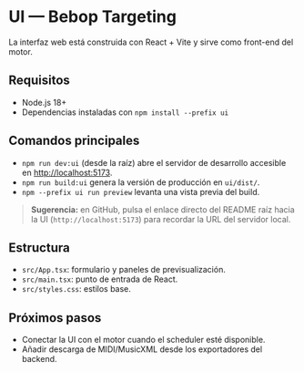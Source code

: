 # UI — Bebop Targeting

La interfaz web está construida con React + Vite y sirve como front-end del motor.

## Requisitos
- Node.js 18+
- Dependencias instaladas con `npm install --prefix ui`

## Comandos principales
- `npm run dev:ui` (desde la raíz) abre el servidor de desarrollo accesible en [http://localhost:5173](http://localhost:5173).
- `npm run build:ui` genera la versión de producción en `ui/dist/`.
- `npm --prefix ui run preview` levanta una vista previa del build.

> **Sugerencia:** en GitHub, pulsa el enlace directo del README raíz hacia la UI (`http://localhost:5173`) para recordar la URL del servidor local.

## Estructura
- `src/App.tsx`: formulario y paneles de previsualización.
- `src/main.tsx`: punto de entrada de React.
- `src/styles.css`: estilos base.

## Próximos pasos
- Conectar la UI con el motor cuando el scheduler esté disponible.
- Añadir descarga de MIDI/MusicXML desde los exportadores del backend.
